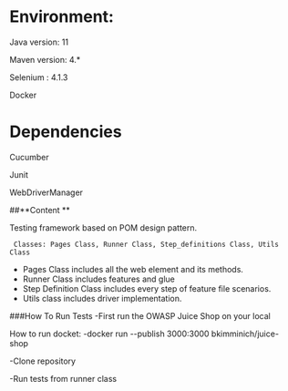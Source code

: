 # **Environment:**
Java version: 11

Maven version: 4.*

Selenium : 4.1.3

Docker

# **Dependencies**
Cucumber

Junit

WebDriverManager

##**Content **

 Testing framework based on POM design pattern.

     Classes: Pages Class, Runner Class, Step_definitions Class, Utils Class

  - Pages Class includes all the web element and its methods.
  - Runner Class includes features and glue
  - Step Definition Class includes every step of feature file scenarios.
  - Utils class includes driver implementation.

 ###How To Run Tests
-First run the OWASP Juice Shop on your local 

 How to run docket: -docker run --publish 3000:3000 bkimminich/juice-shop

-Clone repository

-Run tests from runner class

